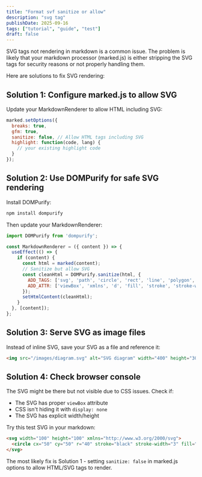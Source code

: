 ```yaml
---
title: "Format svf sanitize or allow"
description: "svg tag"
publishDate: 2025-09-16
tags: ["tutorial", "guide", "test"]
draft: false
---
```

SVG tags not rendering in markdown is a common issue. The problem is likely that your markdown processor (marked.js) is either stripping the SVG tags for security reasons or not properly handling them.

Here are solutions to fix SVG rendering:

## Solution 1: Configure marked.js to allow SVG

Update your MarkdownRenderer to allow HTML including SVG:

```javascript
marked.setOptions({
  breaks: true,
  gfm: true,
  sanitize: false, // Allow HTML tags including SVG
  highlight: function(code, lang) {
    // your existing highlight code
  }
});
```

## Solution 2: Use DOMPurify for safe SVG rendering

Install DOMPurify:
```bash
npm install dompurify
```

Then update your MarkdownRenderer:

```javascript
import DOMPurify from 'dompurify';

const MarkdownRenderer = ({ content }) => {
  useEffect(() => {
    if (content) {
      const html = marked(content);
      // Sanitize but allow SVG
      const cleanHtml = DOMPurify.sanitize(html, {
        ADD_TAGS: ['svg', 'path', 'circle', 'rect', 'line', 'polygon', 'polyline', 'g', 'text'],
        ADD_ATTR: ['viewBox', 'xmlns', 'd', 'fill', 'stroke', 'stroke-width', 'x', 'y', 'width', 'height', 'cx', 'cy', 'r']
      });
      setHtmlContent(cleanHtml);
    }
  }, [content]);
};
```

## Solution 3: Serve SVG as image files

Instead of inline SVG, save your SVG as a file and reference it:

```markdown
<img src="/images/diagram.svg" alt="SVG diagram" width="400" height="300">
```

## Solution 4: Check browser console

The SVG might be there but not visible due to CSS issues. Check if:
- The SVG has proper `viewBox` attribute
- CSS isn't hiding it with `display: none`
- The SVG has explicit width/height

Try this test SVG in your markdown:

```markdown
<svg width="100" height="100" xmlns="http://www.w3.org/2000/svg">
  <circle cx="50" cy="50" r="40" stroke="black" stroke-width="3" fill="red" />
</svg>
```

The most likely fix is Solution 1 - setting `sanitize: false` in marked.js options to allow HTML/SVG tags to render.